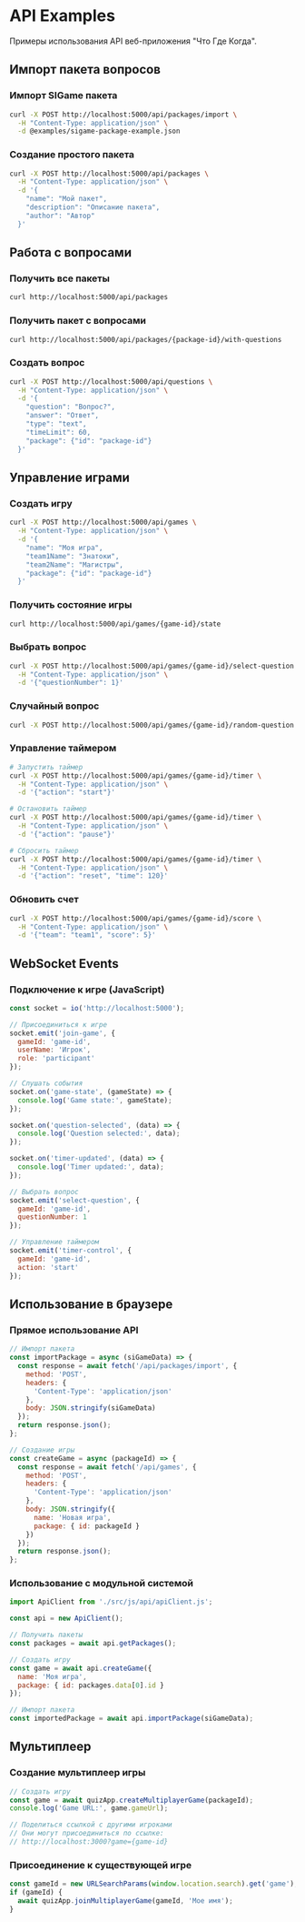 # API Examples

Примеры использования API веб-приложения "Что Где Когда".

## Импорт пакета вопросов

### Импорт SIGame пакета

```bash
curl -X POST http://localhost:5000/api/packages/import \
  -H "Content-Type: application/json" \
  -d @examples/sigame-package-example.json
```

### Создание простого пакета

```bash
curl -X POST http://localhost:5000/api/packages \
  -H "Content-Type: application/json" \
  -d '{
    "name": "Мой пакет",
    "description": "Описание пакета",
    "author": "Автор"
  }'
```

## Работа с вопросами

### Получить все пакеты

```bash
curl http://localhost:5000/api/packages
```

### Получить пакет с вопросами

```bash
curl http://localhost:5000/api/packages/{package-id}/with-questions
```

### Создать вопрос

```bash
curl -X POST http://localhost:5000/api/questions \
  -H "Content-Type: application/json" \
  -d '{
    "question": "Вопрос?",
    "answer": "Ответ",
    "type": "text",
    "timeLimit": 60,
    "package": {"id": "package-id"}
  }'
```

## Управление играми

### Создать игру

```bash
curl -X POST http://localhost:5000/api/games \
  -H "Content-Type: application/json" \
  -d '{
    "name": "Моя игра",
    "team1Name": "Знатоки",
    "team2Name": "Магистры",
    "package": {"id": "package-id"}
  }'
```

### Получить состояние игры

```bash
curl http://localhost:5000/api/games/{game-id}/state
```

### Выбрать вопрос

```bash
curl -X POST http://localhost:5000/api/games/{game-id}/select-question \
  -H "Content-Type: application/json" \
  -d '{"questionNumber": 1}'
```

### Случайный вопрос

```bash
curl -X POST http://localhost:5000/api/games/{game-id}/random-question
```

### Управление таймером

```bash
# Запустить таймер
curl -X POST http://localhost:5000/api/games/{game-id}/timer \
  -H "Content-Type: application/json" \
  -d '{"action": "start"}'

# Остановить таймер
curl -X POST http://localhost:5000/api/games/{game-id}/timer \
  -H "Content-Type: application/json" \
  -d '{"action": "pause"}'

# Сбросить таймер
curl -X POST http://localhost:5000/api/games/{game-id}/timer \
  -H "Content-Type: application/json" \
  -d '{"action": "reset", "time": 120}'
```

### Обновить счет

```bash
curl -X POST http://localhost:5000/api/games/{game-id}/score \
  -H "Content-Type: application/json" \
  -d '{"team": "team1", "score": 5}'
```

## WebSocket Events

### Подключение к игре (JavaScript)

```javascript
const socket = io('http://localhost:5000');

// Присоединиться к игре
socket.emit('join-game', {
  gameId: 'game-id',
  userName: 'Игрок',
  role: 'participant'
});

// Слушать события
socket.on('game-state', (gameState) => {
  console.log('Game state:', gameState);
});

socket.on('question-selected', (data) => {
  console.log('Question selected:', data);
});

socket.on('timer-updated', (data) => {
  console.log('Timer updated:', data);
});

// Выбрать вопрос
socket.emit('select-question', {
  gameId: 'game-id',
  questionNumber: 1
});

// Управление таймером
socket.emit('timer-control', {
  gameId: 'game-id',
  action: 'start'
});
```

## Использование в браузере

### Прямое использование API

```javascript
// Импорт пакета
const importPackage = async (siGameData) => {
  const response = await fetch('/api/packages/import', {
    method: 'POST',
    headers: {
      'Content-Type': 'application/json'
    },
    body: JSON.stringify(siGameData)
  });
  return response.json();
};

// Создание игры
const createGame = async (packageId) => {
  const response = await fetch('/api/games', {
    method: 'POST',
    headers: {
      'Content-Type': 'application/json'
    },
    body: JSON.stringify({
      name: 'Новая игра',
      package: { id: packageId }
    })
  });
  return response.json();
};
```

### Использование с модульной системой

```javascript
import ApiClient from './src/js/api/apiClient.js';

const api = new ApiClient();

// Получить пакеты
const packages = await api.getPackages();

// Создать игру
const game = await api.createGame({
  name: 'Моя игра',
  package: { id: packages.data[0].id }
});

// Импорт пакета
const importedPackage = await api.importPackage(siGameData);
```

## Мультиплеер

### Создание мультиплеер игры

```javascript
// Создать игру
const game = await quizApp.createMultiplayerGame(packageId);
console.log('Game URL:', game.gameUrl);

// Поделиться ссылкой с другими игроками
// Они могут присоединиться по ссылке: 
// http://localhost:3000?game={game-id}
```

### Присоединение к существующей игре

```javascript
const gameId = new URLSearchParams(window.location.search).get('game');
if (gameId) {
  await quizApp.joinMultiplayerGame(gameId, 'Мое имя');
}
```